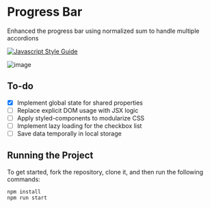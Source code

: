 # Progress Bar

Enhanced the progress bar using normalized sum to handle multiple accordions

[![Javascript Style Guide](https://badgen.net/badge/eslint/airbnb/ff5a5f?icon=airbnb)](https://github.com/airbnb/javascript)

![image](https://user-images.githubusercontent.com/12193814/159146779-068564b0-44ce-41e1-8996-5ef7845ab30b.png)

## To-do

- [x] Implement global state for shared properties
- [ ] Replace explicit DOM usage with JSX logic
- [ ] Apply styled-components to modularize CSS
- [ ] Implement lazy loading for the checkbox list
- [ ] Save data temporally in local storage

## Running the Project

To get started, fork the repository, clone it, and then run the following commands:

    npm install
    npm run start
